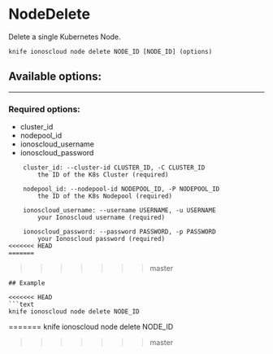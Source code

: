 # NodeDelete

Delete a single Kubernetes Node.

    knife ionoscloud node delete NODE_ID [NODE_ID] (options)


## Available options:
---

### Required options:
* cluster_id
* nodepool_id
* ionoscloud_username
* ionoscloud_password

```
    cluster_id: --cluster-id CLUSTER_ID, -C CLUSTER_ID
        the ID of the K8s Cluster (required)

    nodepool_id: --nodepool-id NODEPOOL_ID, -P NODEPOOL_ID
        the ID of the K8s Nodepool (required)

    ionoscloud_username: --username USERNAME, -u USERNAME
        your Ionoscloud username (required)

    ionoscloud_password: --password PASSWORD, -p PASSWORD
        your Ionoscloud password (required)
<<<<<<< HEAD
=======

```
>>>>>>> master

```
## Example

<<<<<<< HEAD
```text
knife ionoscloud node delete NODE_ID 
```
=======
    knife ionoscloud node delete NODE_ID 
>>>>>>> master
